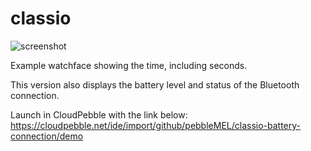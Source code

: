 # classio

![screenshot](classio-battery-connection-screenshot.png)

Example watchface showing the time, including seconds.

This version also displays the battery level and status of the Bluetooth
connection.

Launch in CloudPebble with the link below:
https://cloudpebble.net/ide/import/github/pebbleMEL/classio-battery-connection/demo
